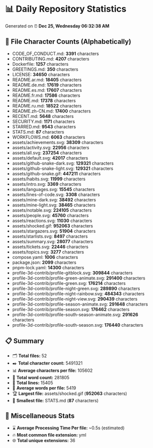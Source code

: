 # 📊 Daily Repository Statistics
Generated on ⏰ **Dec 25, Wednesday 06:32:38 AM**

## 📂 File Character Counts (Alphabetically)
- CODE_OF_CONDUCT.md: **3391** characters
- CONTRIBUTING.md: **4207** characters
- Dockerfile: **1257** characters
- GREETINGS.md: **350** characters
- LICENSE: **34650** characters
- README.ar.md: **18405** characters
- README.de.md: **17619** characters
- README.es.md: **17607** characters
- README.fr.md: **17586** characters
- README.md: **17378** characters
- README.ru.md: **18522** characters
- README.zh-CN.md: **17400** characters
- RECENT.md: **5648** characters
- SECURITY.md: **1171** characters
- STARRED.md: **9543** characters
- STATS.md: **87** characters
- WORKFLOWS.md: **6063** characters
- assets/achievements.svg: **38309** characters
- assets/activity.svg: **22956** characters
- assets/all.svg: **237254** characters
- assets/default.svg: **42017** characters
- assets/github-snake-dark.svg: **129321** characters
- assets/github-snake-light.svg: **129321** characters
- assets/github-snake.gif: **447211** characters
- assets/habits.svg: **11999** characters
- assets/intro.svg: **3369** characters
- assets/languages.svg: **15545** characters
- assets/lines-of-code.svg: **3308** characters
- assets/mine-dark.svg: **38492** characters
- assets/mine-light.svg: **38465** characters
- assets/notable.svg: **224105** characters
- assets/people.svg: **45760** characters
- assets/reactions.svg: **11030** characters
- assets/shocked.gif: **952063** characters
- assets/stargazers.svg: **51904** characters
- assets/starlists.svg: **8497** characters
- assets/summary.svg: **28077** characters
- assets/tickets.svg: **22446** characters
- assets/topics.svg: **3277** characters
- compose.yaml: **1006** characters
- package.json: **2099** characters
- pnpm-lock.yaml: **14300** characters
- profile-3d-contrib/profile-gitblock.svg: **309844** characters
- profile-3d-contrib/profile-green-animate.svg: **291400** characters
- profile-3d-contrib/profile-green.svg: **176214** characters
- profile-3d-contrib/profile-night-green.svg: **289890** characters
- profile-3d-contrib/profile-night-rainbow.svg: **484343** characters
- profile-3d-contrib/profile-night-view.svg: **290439** characters
- profile-3d-contrib/profile-season-animate.svg: **291648** characters
- profile-3d-contrib/profile-season.svg: **176462** characters
- profile-3d-contrib/profile-south-season-animate.svg: **291626** characters
- profile-3d-contrib/profile-south-season.svg: **176440** characters

## 📋 Summary
- 🗂️ **Total files:** 52
- ✒️ **Total character count:** 5491321
- 📊 **Average characters per file:** 105602
- 📝 **Total word count:** 281805
- 🧾 **Total lines:** 15405
- 📐 **Average words per file:** 5419
- 🏆 **Largest file:** assets/shocked.gif (**952063** characters)
- 🥉 **Smallest file:** STATS.md (**87** characters)

## 🌟 Miscellaneous Stats
- ⌛ **Average Processing Time Per file:** ~0.5s (estimated)
- 🔥 **Most common file extension:** yml
- 🌐 **Total unique extensions:** 36
